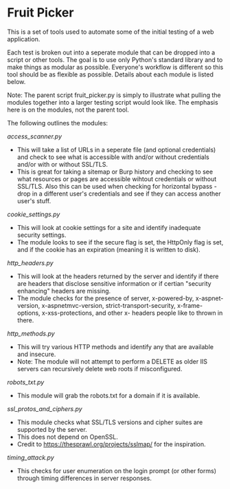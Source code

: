 Fruit Picker
============
This is a set of tools used to automate some of the initial testing of a web application. 

Each test is broken out into a seperate module that can be dropped into a script or other tools. The goal is to use only Python's standard library and to make things as modular as possible. Everyone's workflow is different so this tool should be as flexible as possible. Details about each module is listed below.

Note: The parent script fruit\_picker.py is simply to illustrate what pulling the modules together into a larger testing script would look like. The emphasis here is on the modules, not the parent tool.


The following outlines the modules:

_access\_scanner.py_

- This will take a list of URLs in a seperate file (and optional credentials) and check to see what is accessible with and/or without credentials and/or with or without SSL/TLS.
- This is great for taking a sitemap or Burp history and checking to see what resources or pages are accessible wihtout credentials or without SSL/TLS. Also this can be used when checking for horizontal bypass - drop in a different user's credentials and see if they can access another user's stuff.

_cookie\_settings.py_

- This will look at cookie settings for a site and identify inadequate security settings.
- The module looks to see if the secure flag is set, the HttpOnly flag is set, and if the cookie has an expiration (meaning it is written to disk).

_http\_headers.py_

- This will look at the headers returned by the server and identify if there are headers that disclose sensitive information or if certian "security enhancing" headers are missing.
- The module checks for the presence of server, x-powered-by, x-aspnet-version, x-aspnetmvc-version, strict-transport-security, x-frame-options, x-xss-protections, and other x- headers people like to thrown in there.

_http\_methods.py_

- This will try various HTTP methods and identify any that are available and insecure.
- Note: The module will not attempt to perform a DELETE as older IIS servers can recursively delete web roots if misconfigured.

_robots\_txt.py_

- This module will grab the robots.txt for a domain if it is available.

_ssl\_protos\_and\_ciphers.py_

- This module checks what SSL/TLS versions and cipher suites are supported by the server. 
- This does not depend on OpenSSL. 
- Credit to https://thesprawl.org/projects/sslmap/ for the inspiration. 

_timing\_attack.py_

- This checks for user enumeration on the login prompt (or other forms) through timing differences in server responses.
